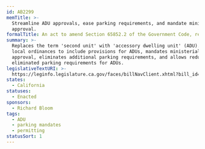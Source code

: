 ```yaml
---
id: AB2299
memTitle: >-
  Streamline ADU approvals, ease parking requirements, and mandate ministerial
  approval.
formalTitle: An act to amend Section 65852.2 of the Government Code, relating to land use.
summary: >-
  Replaces the term 'second unit' with 'accessory dwelling unit' (ADU). Requires
  local ordinances to include provisions for ADUs, mandates ministerial
  approval, eliminates additional parking requirements, and allows reduced or
  eliminated parking requirements for ADUs.
legislativeTextURI: >-
  https://leginfo.legislature.ca.gov/faces/billNavClient.xhtml?bill_id=201520160AB2299
states:
  - California
statuses:
  - Enacted
sponsors:
  - Richard Bloom
tags:
  - ADU
  - parking mandates
  - permitting
statusSort: 1
---
```

